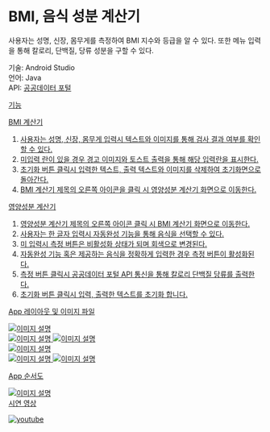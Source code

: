 <h1>BMI, 음식 성분 계산기</h1>

사용자는 성명, 신장, 몸무게를 측정하여 BMI 지수와 등급을 알 수 있다.
또한 메뉴 입력을 통해 칼로리, 단백질, 당류 성분을 구할 수 있다.

기술: Android Studio<br>
언어: Java <br>
API: <a href ="https://www.data.go.kr/">공공데이터 포털 

기능

BMI 계산기

1. 사용자는 성명, 신장, 몸무게 입력시 텍스트와 이미지를 통해 검사 결과 여부를 확인할 수 있다.
2. 미입력 란이 있을 경우 경고 이미지와 토스트 출력을 통해 해당 입력란을 표시한다.
3. 초기화 버튼 클릭시 입력한 텍스트, 출력 텍스트와 이미지를 삭제하여 초기화면으로 돌아간다.
4. BMI 계산기 제목의 오른쪽 아이콘을 클릭 시 영양성분 계산기 화면으로 이동한다.


영양성분 계산기


1. 영양성분 계산기 제목의 오른쪽 아이콘 클릭 시 BMI 계산기 화면으로 이동한다.
2. 사용자는 한 글자 입력시 자동완성 기능을 통해 음식을 선택할 수 있다.
3. 미 입력시 측정 버튼은 비활성화 상태가 되며 회색으로 변경된다.
4. 자동완성 기능 혹은 제공하는 음식을 정확하게 입력한 경우 측정 버튼이 활성화된다.
5. 측정 버튼 클릭시 공공데이터 포털 API 통신을 통해 칼로리 단백질 당류를 출력한다.
6. 초기화 버튼 클릭시 입력, 출력한 텍스트를 초기화 합니다.

App 레이아웃 및 이미지 파일
<div >
    <img src="https://velog.velcdn.com/images/mourn5367/post/e9be339f-ec41-42f9-b0cf-1370eaa4d564/image.png" alt="이미지 설명">
</div>
<div >
        <img  src="https://velog.velcdn.com/images/mourn5367/post/5c594a42-f47e-4d98-9b2f-29e3cbdbe344/image.png" alt="이미지 설명" >
        <img  src="https://velog.velcdn.com/images/mourn5367/post/ba24d768-c1ca-4803-976a-c388bd0f00ad/image.png" alt="이미지 설명">
</div>

<div >
    <img src="https://velog.velcdn.com/images/mourn5367/post/599d0a29-7175-4cf4-bbe8-58e5afcf1565/image.png" alt="이미지 설명">
</div>

<div >
    <img src="https://velog.velcdn.com/images/mourn5367/post/5b089bc4-4ae5-4e8f-ae89-2a7098187422/image.png" alt="이미지 설명">
    <img src="https://velog.velcdn.com/images/mourn5367/post/895477e0-86fe-4485-a615-b665b28a5197/image.png" alt="이미지 설명">
</div>

App 순서도
<div >
    <img src="https://velog.velcdn.com/images/mourn5367/post/fa1e5b7f-8b79-47fa-8d69-1f62dda9109c/image.png" alt="이미지 설명">
</div>
시연 영상

[![youtube](http://img.youtube.com/vi/your_video_id/0.jpg)](https://youtube.com/shorts/mCzW7X5DYqI?feature=share)
